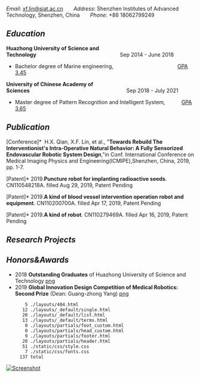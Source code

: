 _Email_:&nbsp;xf.lin@siat.ac.cn&emsp;&emsp;_Address_:&nbsp;Shenzhen Institutes of Advanced Technology, Shenzhen, China&emsp;&emsp;_Phone_:&nbsp;+86 18062799249

## _Education_

**Huazhong University of Science and Technology**&emsp;&emsp;&emsp;&emsp;&emsp;&emsp;&emsp;&emsp;&emsp;&emsp;&emsp;&emsp;&emsp;&emsp;&emsp;&emsp;Sep 2014 - June 2018 <br/>
* Bachelor degree of Marine engineering, &emsp;&emsp;&emsp;&emsp;&emsp;&emsp;&emsp;&emsp;&emsp;&emsp;&emsp;&emsp;[GPA 3.45](https://github.com/yuukireina05/mypage/blob/master/material/Bachelor%20transcript.pdf)<br/>

**University of Chinese Academy of Sciences**&emsp;&emsp;&emsp;&emsp;&emsp;&emsp;&emsp;&emsp;&emsp;&emsp;&emsp;&emsp;&emsp;&emsp;&emsp;&emsp;&nbsp;&nbsp;&nbsp;&nbsp;&nbsp;&nbsp;&nbsp;&nbsp;&nbsp;Sep 2018 - July 2021 <br/>
* Master degree of Pattern Recognition and Intelligent System, &emsp;&emsp;&nbsp;&nbsp;&nbsp;[GPA 3.65](https://github.com/yuukireina05/mypage/blob/master/material/Master%20transcript.pdf)
## _Publication_
[Conference]* &nbsp;H.X. Qian, X.F. Lin, et al., "**Towards Rebuild The Interventionist's Intra-Operative Natural Behavior: A Fully Sensorized Endovascular Robotic System Design**,"in Conf. International Conference on Medical Imaging Physics and Engineering(ICMIPE),Shenzhen, China, 2019, pp. 1-7.

[Patent]* 2019.**Puncture robot for implanting radioactive seeds**. CN110548218A. filled Aug 29, 2019, Patent Pending<br/>

[Patent]* 2019.**A kind of blood vessel intervention operation robot and equipment**. CN110200700A. filled Apr 17, 2019, Patent Pending<br/>

[Patent]* 2019.**A kind of robot**. CN110279469A. filled Apr 16, 2019, Patent Pending<br/>
## _Research Projects_
## _Honors&Awards_
* 2018 **Outstanding Graduates** of Huazhong University of Science and Technology [png](https://github.com/yuukireina05/mypage/blob/master/material/Outstanding%20Graduate.pdf)<br/>
* 2019 **Global Innovation Design Competition of Medical Robotics: Second Prize** (Dean: Guang-zhong Yang) [png](https://github.com/yuukireina05/mypage/blob/master/material/Medical%20Robotics%20competition.pdf)<br/>


```
       5 ./layouts/404.html
      12 ./layouts/_default/single.html
      20 ./layouts/_default/list.html
      13 ./layouts/_default/terms.html
       0 ./layouts/partials/foot_custom.html
       0 ./layouts/partials/head_custom.html
       9 ./layouts/partials/footer.html
      20 ./layouts/partials/header.html
      51 ./static/css/style.css
       7 ./static/css/fonts.css
     137 total
```

[![Screenshot](https://github.com/yihui/hugo-xmin/raw/master/images/screenshot.png)](https://xmin.yihui.name)
